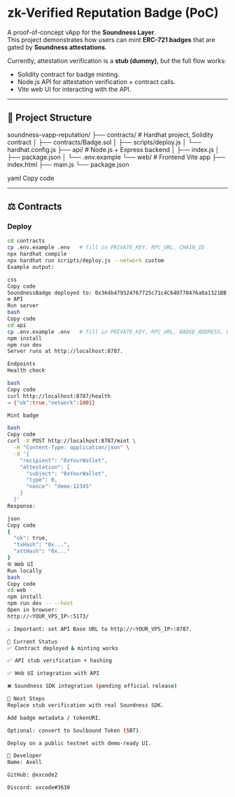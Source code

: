 # zk-Verified Reputation Badge (PoC)

A proof-of-concept vApp for the **Soundness Layer**.  
This project demonstrates how users can mint **ERC-721 badges** that are gated by **Soundness attestations**.

Currently, attestation verification is a **stub (dummy)**, but the full flow works:
- Solidity contract for badge minting.
- Node.js API for attestation verification + contract calls.
- Vite web UI for interacting with the API.

---

## 📂 Project Structure
soundness-vapp-reputation/
├── contracts/ # Hardhat project, Solidity contract
│ ├── contracts/Badge.sol
│ ├── scripts/deploy.js
│ └── hardhat.config.js
├── api/ # Node.js + Express backend
│ ├── index.js
│ ├── package.json
│ └── .env.example
└── web/ # Frontend Vite app
├── index.html
├── main.js
└── package.json

yaml
Copy code

---

## ⚖️ Contracts
### Deploy
```bash
cd contracts
cp .env.example .env   # fill in PRIVATE_KEY, RPC_URL, CHAIN_ID
npx hardhat compile
npx hardhat run scripts/deploy.js --network custom
Example output:

css
Copy code
SoundnessBadge deployed to: 0x364b479524767725c71c4C640778476a0a1321BB
⚙️ API
Run server
bash
Copy code
cd api
cp .env.example .env   # fill in PRIVATE_KEY, RPC_URL, BADGE_ADDRESS, CHAIN_ID
npm install
npm run dev
Server runs at http://localhost:8787.

Endpoints
Health check

bash
Copy code
curl http://localhost:8787/health
→ {"ok":true,"network":1001}

Mint badge

bash
Copy code
curl -X POST http://localhost:8787/mint \
  -H "Content-Type: application/json" \
  -d '{
    "recipient": "0xYourWallet",
    "attestation": {
      "subject": "0xYourWallet",
      "type": 0,
      "nonce": "demo-12345"
    }
  }'
Response:

json
Copy code
{
  "ok": true,
  "txHash": "0x...",
  "attHash": "0x..."
}
🌐 Web UI
Run locally
bash
Copy code
cd web
npm install
npm run dev -- --host
Open in browser:
http://<YOUR_VPS_IP>:5173/

⚠️ Important: set API Base URL to http://<YOUR_VPS_IP>:8787.

📌 Current Status
✅ Contract deployed & minting works

✅ API stub verification + hashing

✅ Web UI integration with API

❌ Soundness SDK integration (pending official release)

🚀 Next Steps
Replace stub verification with real Soundness SDK.

Add badge metadata / tokenURI.

Optional: convert to Soulbound Token (SBT).

Deploy on a public testnet with demo-ready UI.

👤 Developer
Name: Axell

GitHub: @xxcode2

Discord: xxcode#3630
